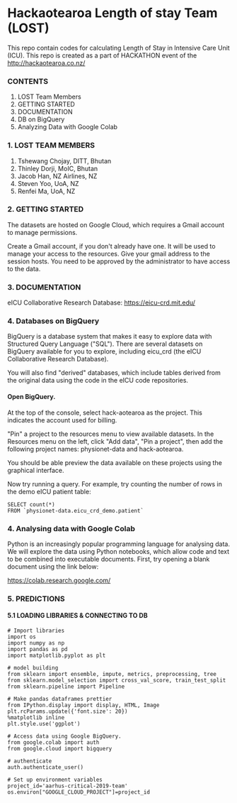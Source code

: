 
# Hackaotearoa Length of stay Team (LOST) 

This repo contain codes for calculating Length of Stay in Intensive Care Unit (ICU). This repo is created as a part of HACKATHON event of the http://hackaotearoa.co.nz/

### CONTENTS
1. LOST Team Members
2. GETTING STARTED
3. DOCUMENTATION
4. DB on BigQuery
5. Analyzing Data with Google Colab


### 1. LOST TEAM MEMBERS
1. Tshewang Chojay, DITT, Bhutan
2. Thinley Dorji, MoIC, Bhutan
3. Jacob Han, NZ Airlines, NZ
4. Steven Yoo, UoA, NZ
5. Renfei Ma, UoA, NZ

### 2. GETTING STARTED

The datasets are hosted on Google Cloud, which requires a Gmail account to manage permissions.

Create a Gmail account, if you don't already have one. It will be used to manage your access to the resources.
Give your gmail address to the session hosts. You need to be approved by the administrator to have access to the data. 

### 3. DOCUMENTATION
eICU Collaborative Research Database: https://eicu-crd.mit.edu/ 

### 4. Databases on BigQuery
BigQuery is a database system that makes it easy to explore data with Structured Query Language ("SQL"). There are several datasets on BigQuery available for you to explore, including eicu_crd (the eICU Collaborative Research Database).

You will also find "derived" databases, which include tables derived from the original data using the code in the eICU code repositories.

#### Open BigQuery.

At the top of the console, select hack-aotearoa as the project. This indicates the account used for billing.

"Pin" a project to the resources menu to view available datasets. In the Resources menu on the left, click "Add data", "Pin a project", then add the following project names: physionet-data and hack-aotearoa.

You should be able preview the data available on these projects using the graphical interface.

Now try running a query. For example, try counting the number of rows in the demo eICU patient table:
```
SELECT count(*)
FROM `physionet-data.eicu_crd_demo.patient` 

```

### 4. Analysing data with Google Colab
Python is an increasingly popular programming language for analysing data. We will explore the data using Python notebooks, which allow code and text to be combined into executable documents. First, try opening a blank document using the link below:

https://colab.research.google.com/


### 5. PREDICTIONS

#### 5.1 LOADING LIBRARIES & CONNECTING TO DB
```
# Import libraries
import os
import numpy as np
import pandas as pd
import matplotlib.pyplot as plt

# model building
from sklearn import ensemble, impute, metrics, preprocessing, tree
from sklearn.model_selection import cross_val_score, train_test_split
from sklearn.pipeline import Pipeline

# Make pandas dataframes prettier
from IPython.display import display, HTML, Image
plt.rcParams.update({'font.size': 20})
%matplotlib inline
plt.style.use('ggplot')

# Access data using Google BigQuery.
from google.colab import auth
from google.cloud import bigquery

```

```
# authenticate
auth.authenticate_user()
```
```
# Set up environment variables
project_id='aarhus-critical-2019-team'
os.environ["GOOGLE_CLOUD_PROJECT"]=project_id

```




